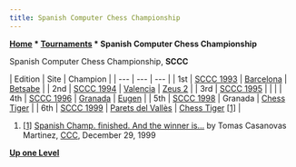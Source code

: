 ```yaml
---
title: Spanish Computer Chess Championship
---
```

**[Home](Home "Home") \* [Tournaments](Tournaments_and_Matches "Tournaments and Matches") \* Spanish Computer Chess Championship**


Spanish Computer Chess Championship, **SCCC**





|  Edition
 |  Site
 |  Champion
 |
| --- | --- | --- |
|  1st
 | [SCCC 1993](SCCC_1993 "SCCC 1993") | [Barcelona](https://en.wikipedia.org/wiki/Barcelona) | [Betsabe](Betsabe "Betsabe") |
|  2nd
 | [SCCC 1994](SCCC_1994 "SCCC 1994") | [Valencia](https://en.wikipedia.org/wiki/Valencia) | [Zeus 2](Zeus "Zeus") |
|  3rd
 | [SCCC 1995](SCCC_1995 "SCCC 1995") |  |  |
|  4th
 | [SCCC 1996](SCCC_1996 "SCCC 1996") | [Granada](https://en.wikipedia.org/wiki/Granada) | [Eugen](Eugen "Eugen") |
|  5th
 | [SCCC 1998](SCCC_1998 "SCCC 1998") |  Granada
 | [Chess Tiger](Chess_Tiger "Chess Tiger") |
|  6th
 | [SCCC 1999](SCCC_1999 "SCCC 1999") | [Parets del Vallès](https://en.wikipedia.org/wiki/Parets_del_Vall%C3%A8s) | [Chess Tiger](Chess_Tiger "Chess Tiger") <a id="cite-note-1" href="#cite-ref-1">[1]</a> |





1. <a id="cite-ref-1" href="#cite-note-1">[1]</a> [Spanish Champ. finished. And the winner is...](https://www.stmintz.com/ccc/index.php?id=84979) by Tomas Casanovas Martinez, [CCC](CCC "CCC"), December 29, 1999

**[Up one Level](Tournaments_and_Matches "Tournaments and Matches")**







 
